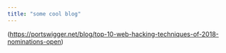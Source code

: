 ```yaml
---
title: "some cool blog"
---
```


(https://portswigger.net/blog/top-10-web-hacking-techniques-of-2018-nominations-open)
